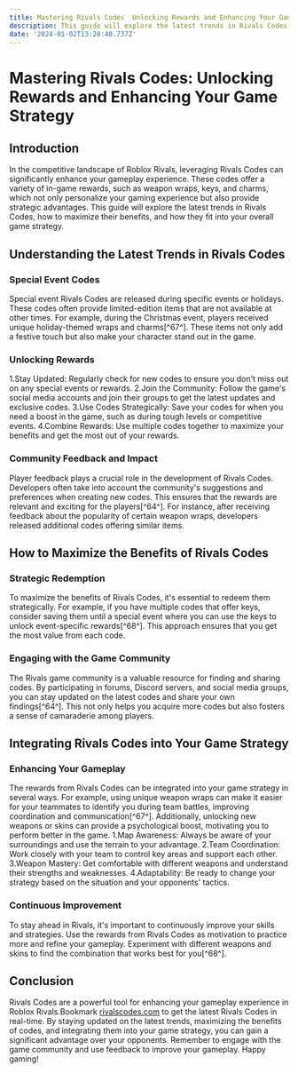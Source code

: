 ```yaml
---
title: Mastering Rivals Codes  Unlocking Rewards and Enhancing Your Game Strategy
description: This guide will explore the latest trends in Rivals Codes, how to maximize their benefits, and how they fit into your overall game strategy.
date: '2024-01-02T13:20:40.737Z'
---
```



# Mastering Rivals Codes: Unlocking Rewards and Enhancing Your Game Strategy

## Introduction

In the competitive landscape of Roblox Rivals, leveraging Rivals Codes can significantly enhance your gameplay experience. These codes offer a variety of in-game rewards, such as weapon wraps, keys, and charms, which not only personalize your gaming experience but also provide strategic advantages. This guide will explore the latest trends in Rivals Codes, how to maximize their benefits, and how they fit into your overall game strategy.

## Understanding the Latest Trends in Rivals Codes

### Special Event Codes

Special event Rivals Codes are released during specific events or holidays. These codes often provide limited-edition items that are not available at other times. For example, during the Christmas event, players received unique holiday-themed wraps and charms[^67^]. These items not only add a festive touch but also make your character stand out in the game.

### Unlocking Rewards
1.Stay Updated: Regularly check for new codes to ensure you don't miss out on any special events or rewards.
2.Join the Community: Follow the game's social media accounts and join their groups to get the latest updates and exclusive codes.
3.Use Codes Strategically: Save your codes for when you need a boost in the game, such as during tough levels or competitive events.
4.Combine Rewards: Use multiple codes together to maximize your benefits and get the most out of your rewards.

### Community Feedback and Impact

Player feedback plays a crucial role in the development of Rivals Codes. Developers often take into account the community's suggestions and preferences when creating new codes. This ensures that the rewards are relevant and exciting for the players[^64^]. For instance, after receiving feedback about the popularity of certain weapon wraps, developers released additional codes offering similar items.

## How to Maximize the Benefits of Rivals Codes

### Strategic Redemption

To maximize the benefits of Rivals Codes, it's essential to redeem them strategically. For example, if you have multiple codes that offer keys, consider saving them until a special event where you can use the keys to unlock event-specific rewards[^68^]. This approach ensures that you get the most value from each code.

### Engaging with the Game Community

The Rivals game community is a valuable resource for finding and sharing codes. By participating in forums, Discord servers, and social media groups, you can stay updated on the latest codes and share your own findings[^64^]. This not only helps you acquire more codes but also fosters a sense of camaraderie among players.

## Integrating Rivals Codes into Your Game Strategy

### Enhancing Your Gameplay

The rewards from Rivals Codes can be integrated into your game strategy in several ways. For example, using unique weapon wraps can make it easier for your teammates to identify you during team battles, improving coordination and communication[^67^]. Additionally, unlocking new weapons or skins can provide a psychological boost, motivating you to perform better in the game.
1.Map Awareness: Always be aware of your surroundings and use the terrain to your advantage.
2.Team Coordination: Work closely with your team to control key areas and support each other.
3.Weapon Mastery: Get comfortable with different weapons and understand their strengths and weaknesses.
4.Adaptability: Be ready to change your strategy based on the situation and your opponents' tactics.

### Continuous Improvement

To stay ahead in Rivals, it's important to continuously improve your skills and strategies. Use the rewards from Rivals Codes as motivation to practice more and refine your gameplay. Experiment with different weapons and skins to find the combination that works best for you[^68^].

## Conclusion

Rivals Codes are a powerful tool for enhancing your gameplay experience in Roblox Rivals.Bookmark [rivalscodes.com](https://rivalscodes.com) to get the latest Rivals Codes in real-time. By staying updated on the latest trends, maximizing the benefits of codes, and integrating them into your game strategy, you can gain a significant advantage over your opponents. Remember to engage with the game community and use feedback to improve your gameplay. Happy gaming!